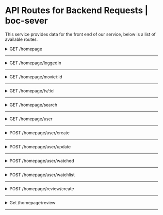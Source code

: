 # API Routes for Backend Requests | boc-sever

This service provides data for the front end of our service, below is a list of available routes.

<details>
  <summary>GET /homepage</summary>

 **Get Homepage**
----
  Returns json data for main fields in front end.

* **URL**

  /homepage

* **Method:**

  `GET`

*  **URL Params**

   **Required:**

   `null`

* **Data Params**

  None

* **Success Response:**

  * **Code:** 200 <br />
    **Content:**
    ```JSON
    [
      {
        "_id": "620c2fce3a0411a3d065e474",
        "id": 476669,
        "title": "The King's Man",
        "mediaType": "Movie",
        "recommended": [
            {
                "id": 718032,
                "mediaType": "Movie",
                "title": "Licorice Pizza",
                "rating": 7.105,
                "ratingCount": 263,
                "summary": "The story of Alana Kane and Gary Valentine growing up, running around and going through the treacherous navigation of first love in the San Fernando Valley, 1973.",
                "imgUrl": "https://www.themoviedb.org/t/p/w1280/jD98aUKHQZNAmrk0wQQ9wmNQPnP.jpg"
            }
        ],
        "summary": "As a collection of history's worst tyrants and criminal masterminds gather to plot a war to wipe out millions, one man must race against time to stop them.",
        "imgUrl": "https://www.themoviedb.org/t/p/w1280/aq4Pwv5Xeuvj6HZKtxyd23e6bE9.jpg",
        "popular": true,
        "__v": 0
      },
      ...
    ]
    ```

* **Error Response:**

  * **Code:** 404 NOT FOUND <br />
    **Content:** `{ error : "Could not fetch" }`

  OR

  * **Code:** 401 UNAUTHORIZED <br />
    **Content:** `{ error : "You are unauthorized to make this request." }`

* **Sample Call:**

  ```javascript
    $.ajax({
      url: "/homepage",
      dataType: "json",
      type : "GET",
      success : function(r) {
        console.log(r);
      }
    });
  ```
</details>

---

<details>
  <summary>GET /homepage/loggedIn</summary>

 **Get Homepage Logged In**
----
  Returns json data for main fields in front end, personalized for user.

* **URL**

  /homepage/loggedIn

* **Method:**

  `GET`

*  **URL Params**

   **Required:**

   `none`

* **Data Params**

  userId: Integer

* **Success Response:**

  * **Code:** 200 <br />
    **Content:**
    ```JSON
    [
      {
        "_id": "620c2fce3a0411a3d065e474",
        "id": 476669,
        "title": "The King's Man",
        "mediaType": "Movie",
        "recommended": [
            {
                "id": 718032,
                "mediaType": "Movie",
                "title": "Licorice Pizza",
                "rating": 7.105,
                "ratingCount": 263,
                "summary": "The story of Alana Kane and Gary Valentine growing up, running around and going through the treacherous navigation of first love in the San Fernando Valley, 1973.",
                "imgUrl": "https://www.themoviedb.org/t/p/w1280/jD98aUKHQZNAmrk0wQQ9wmNQPnP.jpg"
            }
        ],
        "summary": "As a collection of history's worst tyrants and criminal masterminds gather to plot a war to wipe out millions, one man must race against time to stop them.",
        "imgUrl": "https://www.themoviedb.org/t/p/w1280/aq4Pwv5Xeuvj6HZKtxyd23e6bE9.jpg",
        "popular": true,
        "__v": 0
      },
      ...
      "Watchlist": [
        {
          ...
        }
      ]
    ```

* **Error Response:**

  * **Code:** 404 NOT FOUND <br />
    **Content:** `{ error : "Could not fetch" }`

  OR

  * **Code:** 401 UNAUTHORIZED <br />
    **Content:** `{ error : "You are unauthorized to make this request." }`

* **Sample Call:**

  ```javascript
    $.ajax({
      url: "/homepage",
      dataType: "json",
      type : "GET",
      data: {
        userId: 000
      },
      success : function(r) {
        console.log(r);
      }
    });
  ```
</details>

---

<details>
  <summary>GET /homepage/movie/:id</summary>

 **Get Movie**
----
  Returns json data about a single movie.

* **URL**

  /homepage/movie/:id

* **Method:**

  `GET`

*  **URL Params**

   **Required:**

   `id=[integer]`

* **Data Params**

  None

* **Success Response:**

  * **Code:** 200 <br />
    **Content:**
    ```JSON
    {
        "_id": "620c2fce3a0411a3d065e474",
        "id": 476669,
        "title": "The King's Man",
        "mediaType": "Movie",
        "summary": "As a collection of history's worst tyrants and criminal masterminds gather to plot a war to wipe out millions, one man must race against time to stop them.",
        "imgUrl": "https://www.themoviedb.org/t/p/w1280/aq4Pwv5Xeuvj6HZKtxyd23e6bE9.jpg",
        "popular": true,
        "__v": 0
    }
      ```

* **Error Response:**

  * **Code:** 404 NOT FOUND <br />
    **Content:** `{ error : "User doesn't exist" }`

  OR

  * **Code:** 401 UNAUTHORIZED <br />
    **Content:** `{ error : "You are unauthorized to make this request." }`

* **Sample Call:**

  ```javascript
    $.ajax({
      url: "/users/1",
      dataType: "json",
      type : "GET",
      success : function(r) {
        console.log(r);
      }
    });
  ```
</details>

---

<details>
  <summary>GET /homepage/tv/:id</summary>

 **Get TV Show**
----
  Returns json data about a tv show.

* **URL**

  /homepage/tv/:id

* **Method:**

  `GET`

*  **URL Params**

   **Required:**

   `id=[integer]`

* **Data Params**

  None

* **Success Response:**

  * **Code:** 200 <br />
    **Content:**
    ```JSON
        {
        "_id": "620c2fce3a0411a3d065e474",
        "id": 476669,
        "title": "The King's Man",
        "mediaType": "TV",
        "summary": "As a collection of history's worst tyrants and criminal masterminds gather to plot a war to wipe out millions, one man must race against time to stop them.",
        "imgUrl": "https://www.themoviedb.org/t/p/w1280/aq4Pwv5Xeuvj6HZKtxyd23e6bE9.jpg",
        "popular": true,
        "__v": 0
    }
    ```

* **Error Response:**

  * **Code:** 404 NOT FOUND <br />
    **Content:** `{ error : "User doesn't exist" }`

  OR

  * **Code:** 401 UNAUTHORIZED <br />
    **Content:** `{ error : "You are unauthorized to make this request." }`

* **Sample Call:**

  ```javascript
    $.ajax({
      url: "/users/1",
      dataType: "json",
      type : "GET",
      success : function(r) {
        console.log(r);
      }
    });
  ```
</details>

---
<details>
  <summary>GET /homepage/search</summary>

 **Get Media**
----
  Returns json data about searched Media.

* **URL**

  /homepage/search
* **Method:**

  `GET`

*  **URL Params**

   **Required:**

   `mediaType=movie/tv, `
   `media={mediaName}`

* **Data Params**

  None

* **Success Response:**

  * **Code:** 200 <br />
    **Content:**
     ```JSON
    [
      {
        id: 634649,
        mediaType: 'movie',
        title: 'Spider-Man: No Way Home',
        rating: 8.3,
        ratingCount: 8220,
        summary: "Peter Parker is unmasked and no longer able to separate his normal life from the high-stakes of being a super-hero. When he asks for help from Doctor Strange the stakes become even more dangerous, forcing him to discover what it truly means to be Spider-Man.",
        release_date: '2021-12-15',
        imgUrl: 'https://www.themoviedb.org/t/p/w1280/1g0dhYtq4irTY1GPXvft6k4YLjm.jpg'
      },
      {
        id: 557,
        mediaType: 'movie',
        title: 'Spider-Man',
        rating: 7.2,
        ratingCount: 15265,
        summary: "After being bitten by a genetically altered spider at Oscorp, nerdy but endearing high school student Peter Parker is endowed with amazing powers to become the superhero known as Spider-Man.",
        release_date: '2002-05-01',
        imgUrl: 'https://www.themoviedb.org/t/p/w1280/gh4cZbhZxyTbgxQPxD0dOudNPTn.jpg'
      },
      {
        id: 315635,
        mediaType: 'movie',
        title: 'Spider-Man: Homecoming',
        rating: 7.4,
        ratingCount: 18086,
        summary: "Following the events of Captain America: Civil War, Peter Parker, with the help of his mentor Tony Stark, tries to balance his life as an ordinary high school student in Queens, New York City, with fighting crime as his superhero alter ego Spider-Man as a new threat, the Vulture, emerges.",
        release_date: '2017-07-05',
        imgUrl: 'https://www.themoviedb.org/t/p/w1280/c24sv2weTHPsmDa7jEMN0m2P3RT.jpg'
      },
      {
        id: 559,
        mediaType: 'movie',
        title: 'Spider-Man 3',
        rating: 6.3,
        ratingCount: 11275,
        summary: "The seemingly invincible Spider-Man goes up against an all-new crop of villains—including the shape-shifting Sandman. While Spider-Man’s superpowers are altered by an alien organism, his alter ego, Peter Parker, deals with nemesis Eddie Brock and also gets caught up in a love triangle.",
        release_date: '2007-05-01',
        imgUrl: 'https://www.themoviedb.org/t/p/w1280/qFmwhVUoUSXjkKRmca5yGDEXBIj.jpg'
      },
      {
        id: 1930,
        mediaType: 'movie',
        title: 'The Amazing Spider-Man',
        rating: 6.7,
        ratingCount: 14494,
        summary: "Peter Parker is an outcast high schooler abandoned by his parents as a boy, leaving him to be raised by his Uncle Ben and Aunt May. Like most teenagers, Peter is trying to figure out who he is and how he got to be the person he is today. As Peter discovers a mysterious briefcase that belonged to his father, he begins a quest to understand his parents' disappearance – leading him directly to Oscorp and the lab of Dr. Curt Connors, his father's former partner. As Spider-Man is set on a collision course with Connors' alter ego, The Lizard, Peter will make life-altering choices to use his powers and shape his destiny to become a hero.",
        release_date: '2012-06-23',
        imgUrl: 'https://www.themoviedb.org/t/p/w1280/fSbqPbqXa7ePo8bcnZYN9AHv6zA.jpg'
      },
      {
        id: 225914,
        mediaType: 'movie',
        title: 'Spider-Man',
        rating: 5.5,
        ratingCount: 77,
        summary: "When an extortionist threatens to force a multi-suicide unless a huge ransom is paid, only Peter Parker can stop him with his new powers as Spider-Man.",
        release_date: '1977-09-14',
        imgUrl: 'https://www.themoviedb.org/t/p/w1280/nyXfGIkJQgKhugxMVql15URobtt.jpg'
      },
      {
        id: 558,
        mediaType: 'movie',
        title: 'Spider-Man 2',
        rating: 7.2,
        ratingCount: 12259,
        summary: "Peter Parker is going through a major identity crisis. Burned out from being Spider-Man, he decides to shelve his superhero alter ego, which leaves the city suffering in the wake of carnage left by the evil Doc Ock. In the meantime, Parker still can't act on his feelings for Mary Jane Watson, a girl he's loved since childhood. A certain anger begins to brew in his best friend Harry Osborn as well...",
        release_date: '2004-06-25',
        imgUrl: 'https://www.themoviedb.org/t/p/w1280/olxpyq9kJAZ2NU1siLshhhXEPR7.jpg'
      },
      {
        id: 102382,
        mediaType: 'movie',
        title: 'The Amazing Spider-Man 2',
        rating: 6.5,
        ratingCount: 10702,
        summary: "For Peter Parker, life is busy. Between taking out the bad guys as Spider-Man and spending time with the person he loves, Gwen Stacy, high school graduation cannot come quickly enough. Peter has not forgotten about the promise he made to Gwen’s father to protect her by staying away, but that is a promise he cannot keep. Things will change for Peter when a new villain, Electro, emerges, an old friend, Harry Osborn, returns, and Peter uncovers new clues about his past.',
        release_date: '2014-04-16",
        imgUrl: 'https://www.themoviedb.org/t/p/w1280/c3e9e18SSlvFd1cQaGmUj5tqL5P.jpg'
      },
      {
        id: 429617,
        mediaType: 'movie',
        title: 'Spider-Man: Far From Home',
        rating: 7.5,
        ratingCount: 12084,
        summary: "Peter Parker and his friends go on a summer trip to Europe. However, they will hardly be able to rest - Peter will have to agree to help Nick Fury uncover the mystery of creatures that cause natural disasters and destruction throughout the continent.",
        release_date: '2019-06-28',
        imgUrl: 'https://www.themoviedb.org/t/p/w1280/4q2NNj4S5dG2RLF9CpXsej7yXl.jpg'
      }
    ]
    ```
* **Error Response:**

  * **Code:** 404 NOT FOUND <br />
    **Content:** `{ error : "Media Doesn't exist" }`

  OR

  * **Code:** 401 UNAUTHORIZED <br />
    **Content:** `{ error : "You are unauthorized to make this request." }`

* **Sample Call:**

  ```javascript
    axios.get('/homepage/search?mediaType=movie&media=jurassic')
      .then(response => {
        console.log(response.data);
      })
      .catch(error => {
        console.log(error);
      })
  ```
</details>

---

<details>
  <summary>GET /homepage/user</summary>

 **Get User**
----
  Returns json data about a single user.

* **URL**

  /homepage/user

* **Method:**

  `GET`

*  **URL Params**

   **Required:**

   None

* **Data Params**

  ```
  {username: 'email'}
  ```

* **Success Response:**

  * **Code:** 200 <br />
    **Content:**
  ```
  {
      "_id": "620c6c024c1770d574948b43",
      "username": "email@gmail.com",
      "subscriptions": {
          "Apple iTunes": false,
          "Apple TV Plus": false,
          "Amazon Prime Video": false,
          "Disney Plus": false,
          "Google Play Movies": false,
          "HBO Max": false,
          "Hulu": false,
          "Netflix": false,
          "Paramount Plus": false,
          "Peacock": false,
          "YouTube": false
      },
      "watchHistory": [],
      "userId": 1,
      "createdDate": "2022-02-21T17:33:51.036Z"
  }
  ```

* **Error Response:**

  * **Code:** 404 NOT FOUND <br />
    **Content:** `{ error : "User doesn't exist" }`

  OR

  * **Code:** 401 UNAUTHORIZED <br />
    **Content:** `{ error : "You are unauthorized to make this request." }`

* **Sample Call:**

  ```javascript
    $.ajax({
      url: "/user",
      dataType: "json",
      data: {username: "email"},
      type : "GET",
      success : function(r) {
        console.log(r);
      }
    });
  ```
</details>

---

<details>
  <summary>POST /homepage/user/create</summary>

 **Post User**
----
 Posts User to database, then returns json data about user.

* **URL**

  /homepage/user/create

* **Method:**

  `POST`

*  **URL Params**

   **Required:**

   None

* **Data Params**

   ```
   {username: 'email'}
   ```

* **Success Response:**

  * **Code:** 201 <br />
    **Content:**
    ```
    {
      "username": "email12345@gmail.com",
      "subscriptions": {
          "Apple iTunes": false,
          "Apple TV Plus": false,
          "Amazon Prime Video": false,
          "Disney Plus": false,
          "Google Play Movies": false,
          "HBO Max": false,
          "Hulu": false,
          "Netflix": false,
          "Paramount Plus": false,
          "Peacock": false,
          "YouTube": false
      },
      "watchHistory": {
        shows: [],
        movies: [123]
      },
      "watchList": {
        shows: [],
        movies: [123]
      },
      "_id": "6213cd71ea39e2718ce3a6e5",
      "createdDate": "2022-02-21T17:35:45.159Z",
      "__v": 0
    }
    ```

  * **Code:** 200 <br />
    **Content:**
    ```
    {
    "status": "User Already Exists",
    "userProfile": {
        "_id": "6213dbec1052d1acdcc7fbf2",
        "username": "email12345@gmail.com",
        "subscriptions": {
            "Apple iTunes": true,
            "Apple TV Plus": false,
            "Amazon Prime Video": true,
            "Disney Plus": false,
            "Google Play Movies": false,
            "HBO Max": false,
            "Hulu": false,
            "Netflix": false,
            "Paramount Plus": false,
            "Peacock": true,
            "Youtube": true
        },
        "watchHistory": {
          shows: [],
          movies: [123]
        },
        "watchList": {
          shows: [],
          movies: [123]
        },
        "createdDate": "2022-02-21T18:37:32.168Z",
        "__v": 0
      }
    }
    ```

* **Error Response:**

  * **Code:** 404 NOT FOUND <br />
    **Content:** `{ error : "User doesn't exist" }`

  OR

  * **Code:** 401 UNAUTHORIZED <br />
    **Content:** `{ error : "You are unauthorized to make this request." }`

* **Sample Call:**

  ```javascript
    $.ajax({
      url: "/homepage/user/create",
      dataType: "json",
      data: {username: 'email'},
      type : "POST",
      success : function(r) {
        console.log(r);
      }
    });
  ```
</details>

---

<details>
  <summary>POST /homepage/user/update</summary>

 **Post User**
----
 Update user subscriptions

* **URL**

  /homepage/user/update

* **Method:**

  `POST`

*  **URL Params**

   **Required:**

   None

* **Data Params**

    ```
    {
      username: 'email',
      subscriptions: {
        'Apple iTunes': 'boolean string',
        'Apple TV Plus': 'boolean string',
        'Amazon Prime Video': 'boolean string',
        'Disney Plus': 'boolean string',
        'Google Play Movies': 'boolean string',
        'HBO Max': 'boolean string',
        'Hulu': 'boolean string',
        'Netflix': 'boolean string',
        'Paramount Plus': 'boolean string',
        'Peacock': 'boolean string',
        'Youtube': 'boolean string'
      }
    }
    ```

* **Success Response:**

  * **Code:** 201 <br />
    **Content:**
    ```
    {
      "_id": "620f13c27139767b49438b7d",
      "username": "email+5@gmail.com",
      "subscriptions": {
          "Apple iTunes": true,
          "Apple TV Plus": false,
          "Amazon Prime Video": true,
          "Disney Plus": false,
          "Google Play Movies": false,
          "HBO Max": false,
          "Hulu": false,
          "Netflix": false,
          "Paramount Plus": false,
          "Peacock": true,
          "Youtube": true
      },
      "watchHistory": {
          shows: [],
          movies: [123]
        },
      "watchList": {
        shows: [],
        movies: [123]
      },
      "createdDate": "2022-02-18T03:34:26.666Z",
      "__v": 0
    }
    ```

* **Error Response:**

  * **Code:** 400 BAD REQUEST <br />
    **Content:** `Data Improperly Formatted`

* **Sample Call:**

  ```javascript
    $.ajax({
      url: "/homepage/user/update",
      dataType: "json",
      data: {
        username: 'email',
        subscriptions: {
            "Apple iTunes": 'true',
            "Apple TV Plus": 'false',
            "Amazon Prime Video": 'false',
            "Disney Plus": 'false',
            "Google Play Movies": 'false',
            "HBO Max": 'false',
            "Hulu": 'false',
            "Netflix": 'false',
            "Paramount Plus": 'false',
            "Peacock": 'false',
            "Youtube": 'false'
        }
      },
      type : "POST",
      success : function(r) {
        console.log(r);
      }
    });
  ```
</details>

---

<details>
  <summary>POST /homepage/user/watched</summary>

 **Post User**
----
 Update user with new watched show or movie

* **URL**

  /homepage/user/watched

* **Method:**

  `POST`

*  **URL Params**

   **Required:**

   None

* **Data Params**

    ```
    {
      username: 'email',
      watchedType: 'movies OR shows',
      watchedId: id integer
    }
    ```

* **Success Response:**

  * **Code:** 201 <br />
    **Content:**
    ```
    {
      "_id": "620f13c27139767b49438b7d",
      "username": "email+5@gmail.com",
      "subscriptions": {
          "Apple iTunes": true,
          "Apple TV Plus": false,
          "Amazon Prime Video": true,
          "Disney Plus": false,
          "Google Play Movies": false,
          "HBO Max": false,
          "Hulu": false,
          "Netflix": false,
          "Paramount Plus": false,
          "Peacock": true,
          "Youtube": true
      },
      "watchHistory": {
          shows: [],
          movies: [123]
      },
      "watchList": {
        shows: [],
        movies: [123]
      },
      "createdDate": "2022-02-18T03:34:26.666Z",
      "__v": 0
    }
    ```

* **Error Response:**

  * **Code:** 400 BAD REQUEST <br />
    **Content:** `Data Improperly Formatted`

  * **Code:** 200 OK <br />
    **Content:** `ID already added to ${watchType} watch list.`

* **Sample Call:**

  ```javascript
    $.ajax({
      url: "/homepage/user/watched",
      dataType: "json",
      data: {
        username: 'email',
        watchedType: 'movies',
        watchedId: 123
      },
      type : "POST",
      success : function(r) {
        console.log(r);
      }
    });
  ```
</details>

---

<details>
  <summary>POST /homepage/user/watchlist</summary>

 **Post User**
----
 Update user with desired show or movie to watch later

* **URL**

  /homepage/user/watchlist

* **Method:**

  `POST`

*  **URL Params**

   **Required:**

   None

* **Data Params**

    ```
    {
      username: 'email',
      watchType: 'movies OR shows',
      watchId: id integer
    }
    ```

* **Success Response:**

  * **Code:** 201 <br />
    **Content:**
    ```
    {
      "_id": "620f13c27139767b49438b7d",
      "username": "email+5@gmail.com",
      "subscriptions": {
          "Apple iTunes": true,
          "Apple TV Plus": false,
          "Amazon Prime Video": true,
          "Disney Plus": false,
          "Google Play Movies": false,
          "HBO Max": false,
          "Hulu": false,
          "Netflix": false,
          "Paramount Plus": false,
          "Peacock": true,
          "Youtube": true
      },
      "watchHistory": {
        shows: [],
        movies: [123]
      },
      "watchList": {
        shows: [],
        movies: [123]
      },
      "createdDate": "2022-02-18T03:34:26.666Z",
      "__v": 0
    }
    ```

* **Error Response:**

  * **Code:** 400 BAD REQUEST <br />
    **Content:** `Data Improperly Formatted`

  * **Code:** 200 OK <br />
    **Content:** `ID already added to ${watchType} watch list.`

* **Sample Call:**

  ```javascript
    $.ajax({
      url: "/homepage/user/watchlist",
      dataType: "json",
      data: {
        username: 'email',
        watchType: 'movies',
        watchId: 123
      },
      type : "POST",
      success : function(r) {
        console.log(r);
      }
    });
  ```
</details>

---

<details>
  <summary>POST /homepage/review/create</summary>

 **Post User**
----
 Post a new review about a movie or show

* **URL**

  /homepage/review/create

* **Method:**

  `POST`

*  **URL Params**

   **Required:**

   None

* **Data Params**

    ```
    {
      username: 'email',
      contentType: 'movies OR shows',
      contentId: id integer,
      recommend: boolean,
      reviewContent: 'string'
    }
    ```

* **Success Response:**

  * **Code:** 201 <br />
    **Content:**
    ```
    {
      "contentId": 999999999,
      "contentType": "shows",
      "username": "test@gmail.com",
      "recommend": true,
      "reviewContent": "This movie rocked!",
      "reported": false,
      "_id": "6218699b61eab23c59cbd61b",
      "date": "2022-02-25T05:31:07.051Z",
      "__v": 0
    }
    ```

* **Error Response:**

  * **Code:** 400 BAD REQUEST <br />
    **Content:** `Data Improperly Formatted`

* **Sample Call:**

  ```javascript
    $.ajax({
      url: "/homepage/review/create",
      dataType: "json",
      data: {
        username: 'test@gmail.com',
        contentType: 'shows',
        contentId: 999999999,
        recommend: true,
        reviewContent: 'This movie rocked!'
      },
      type : "POST",
      success : function(r) {
        console.log(r);
      }
    });
  ```
</details>

---

<details>
  <summary>Get /homepage/review</summary>

 **Post User**
----
 Get reviews for a movie or show

* **URL**

  /homepage/review

* **Method:**

  `GET`

*  **URL Params**

   **Required:**

   None

* **Data Params**

    ```
    {
      contentType: 'movies OR shows',
      contentId: id integer
    }
    ```

* **Success Response:**

  * **Code:** 201 <br />
    **Content:**
    ```
    [
      {
          "_id": "62187a2bac61510ce869810e",
          "contentId": 999999999,
          "contentType": "movies",
          "username": "chris.lazzarini+5@gmail.com",
          "recommend": true,
          "reviewContent": "This movie rocked!",
          "reported": false,
          "createdDate": "2022-02-25T06:41:47.709Z",
          "__v": 0
      },
      {
          "_id": "62187a45a8119f609ba572c7",
          "contentId": 999999999,
          "contentType": "movies",
          "username": "chris.lazzarini+5@gmail.com",
          "recommend": true,
          "reviewContent": "This movie rocked!",
          "reported": false,
          "createdDate": "2022-02-25T06:42:13.785Z",
          "__v": 0
      },
      {
          "_id": "62187ac4a94e18007647e797",
          "contentId": 999999999,
          "contentType": "movies",
          "username": "chris.lazzarini+5@gmail.com",
          "recommend": true,
          "reviewContent": "This movie rocked!",
          "reported": false,
          "createdDate": "2022-02-25T06:44:20.378Z",
          "__v": 0
      },
      {
          "_id": "62187acdd66d514c05d8d957",
          "contentId": 999999999,
          "contentType": "movies",
          "username": "chris.lazzarini+5@gmail.com",
          "recommend": true,
          "reviewContent": "This movie rocked!",
          "reported": false,
          "createdDate": "2022-02-25T06:44:29.455Z",
          "__v": 0
      }
    ]
    ```

* **Error Response:**

  * **Code:** 400 BAD REQUEST <br />
    **Content:** `Data Improperly Formatted`

* **Sample Call:**

  ```javascript
    $.ajax({
      url: "/homepage/review",
      dataType: "json",
      data: {
        contentType: 'shows',
        contentId: 999999999
      },
      type : "GET",
      success : function(r) {
        console.log(r);
      }
    });
  ```
</details>

---
